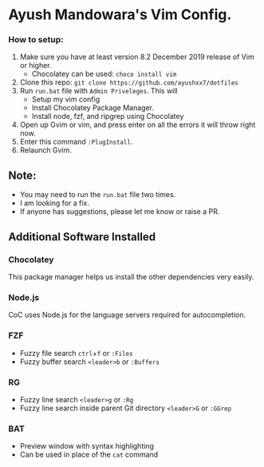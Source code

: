 # Ayush Mandowara's Vim Config.

### How to setup:
1. Make sure you have at least version 8.2 December 2019 release of Vim or higher.
   - Chocolatey can be used: `choco install vim`
2. Clone this repo: `git clone https://github.com/ayushxx7/dotfiles`
3. Run `run.bat` file with `Admin Priveleges`. This will
   - Setup my vim config
   - Install Chocolatey Package Manager.
   - Install node, fzf, and ripgrep using Chocolatey
4. Open up Gvim or vim, and press enter on all the errors it will throw right now. 
5. Enter this command `:PlugInstall`.
6. Relaunch Gvim.

## Note: 
- You may need to run the `run.bat` file two times.
- I am looking for a fix.
- If anyone has suggestions, please let me know or raise a PR.

## Additional Software Installed
### Chocolatey
This package manager helps us install the other dependencies very easily.

### Node.js
CoC uses Node.js for the language servers required for autocompletion.

### FZF
- Fuzzy file search `ctrl`+`f` or `:Files`
- Fuzzy buffer search `<leader>b` or `:Buffers`

### RG
- Fuzzy line search `<leader>g` or `:Rg`
- Fuzzy line search inside parent Git directory `<leader>G` or `:GGrep`

### BAT
- Preview window with syntax highlighting
- Can be used in place of the `cat` command
